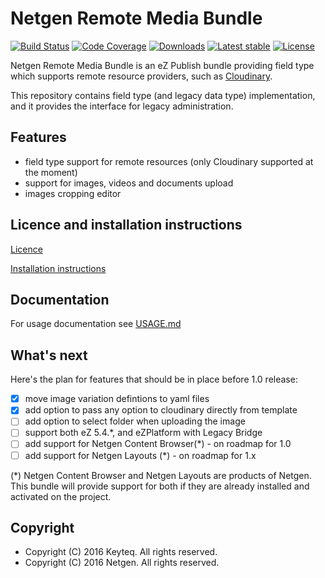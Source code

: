# Netgen Remote Media Bundle #

[![Build Status](https://img.shields.io/travis/netgen/NetgenRemoteMediaBundle.svg?style=flat-square)](https://travis-ci.org/netgen/NetgenRemoteMediaBundle)
[![Code Coverage](https://img.shields.io/codecov/c/github/netgen/NetgenRemoteMediaBundle.svg?style=flat-square)](https://codecov.io/gh/netgen/NetgenRemoteMediaBundle)
[![Downloads](https://img.shields.io/packagist/dt/netgen/remote-media-bundle.svg?style=flat-square)](https://packagist.org/packages/netgen/remote-media-bundle)
[![Latest stable](https://img.shields.io/packagist/v/netgen/remote-media-bundle.svg?style=flat-square)](https://packagist.org/packages/netgen/remote-media-bundle)
[![License](https://img.shields.io/packagist/l/netgen/remote-media-bundle.svg?style=flat-square)](https://packagist.org/packages/netgen/remote-media-bundle)

Netgen Remote Media Bundle is an eZ Publish bundle providing field type which supports remote resource providers, such as [Cloudinary](http://cloudinary.com/).

This repository contains field type (and legacy data type) implementation, and it provides the interface for legacy administration. 


## Features ##

* field type support for remote resources (only Cloudinary supported at the moment)
* support for images, videos and documents upload
* images cropping editor


## Licence and installation instructions ##

[Licence](LICENCE)

[Installation instructions](Resources/docs/INSTALL.md)


## Documentation ##

For usage documentation see [USAGE.md](Resources/docs/USAGE.md)


## What's next ## 
Here's the plan for features that should be in place before 1.0 release:
- [x] move image variation defintions to yaml files
- [x] add option to pass any option to cloudinary directly from template
- [ ] add option to select folder when uploading the image
- [ ] support both eZ 5.4.*, and eZPlatform with Legacy Bridge
- [ ] add support for Netgen Content Browser(*) - on roadmap for 1.0
- [ ] add support for Netgen Layouts (*) - on roadmap for 1.x

(*) Netgen Content Browser and Netgen Layouts are products of Netgen. This bundle will provide support for both if they are already installed and activated on the project.


## Copyright ## 

* Copyright (C) 2016 Keyteq. All rights reserved.
* Copyright (C) 2016 Netgen. All rights reserved.

